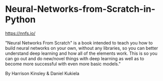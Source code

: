 # Neural-Networks-from-Scratch-in-Python

https://nnfs.io/

"Neural Networks From Scratch" is a book intended to teach you how to build neural networks on your own, without any libraries, so you can better understand deep learning and how all of the elements work. This is so you can go out and do new/novel things with deep learning as well as to become more successful with even more basic models."

By Harrison Kinsley & Daniel Kukiela
